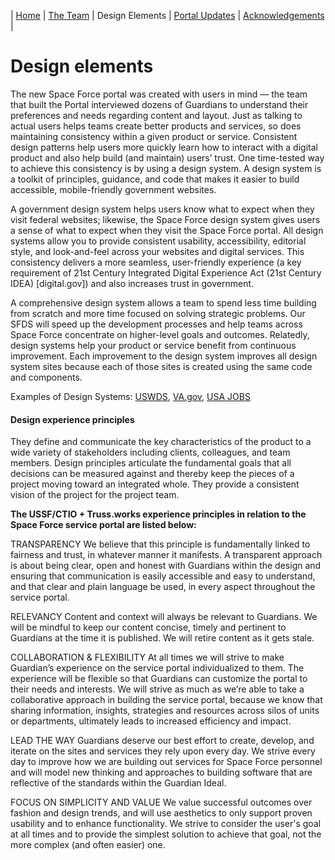 | [Home](https://ussf-orbit.github.io/ussf-portal) | [The Team](https://ussf-orbit.github.io/ussf-portal/the-team)  | Design Elements | [Portal Updates](https://ussf-orbit.github.io/ussf-portal/portal-updates) | [Acknowledgements](https://ussf-orbit.github.io/ussf-portal/acknowledgements) |

# Design elements

The new Space Force portal was created with users in mind — the team that built the Portal interviewed dozens of Guardians to understand their preferences and needs regarding content and layout. Just as talking to actual users helps teams create better products and services, so does maintaining consistency within a given product or service. Consistent design patterns help users more quickly learn how to interact with a digital product and also help build (and maintain) users’ trust. One time-tested way to achieve this consistency is by using a design system. A design system is a toolkit of principles, guidance, and code that makes it easier to build accessible, mobile-friendly government websites. 

A government design system helps users know what to expect when they visit federal websites; likewise, the Space Force design system gives users a sense of what to expect when they visit the Space Force portal. All design systems allow you to provide consistent usability, accessibility, editorial style, and look-and-feel across your websites and digital services. This consistency delivers a more seamless, user-friendly experience (a key requirement of 21st Century Integrated Digital Experience Act (21st Century IDEA) [digital.gov]) and also increases trust in government.

A comprehensive design system allows a team to spend less time building from scratch and more time focused on solving strategic problems. Our SFDS will speed up the development processes and help teams across Space Force concentrate on higher-level goals and outcomes. Relatedly, design systems help your product or service benefit from continuous improvement. Each improvement to the design system improves all design system sites because each of those sites is created using the same code and components.

Examples of Design Systems: [USWDS](https://designsystem.digital.gov/), [VA.gov](https://design.va.gov/), [USA JOBS]()

#### Design experience principles

They define and communicate the key characteristics of the product to a wide variety of stakeholders including clients, colleagues, and team members. Design principles articulate the fundamental goals that all decisions can be measured against and thereby keep the pieces of a project moving toward an integrated whole. They provide a consistent vision of the project for the project team.

**The USSF/CTIO + Truss.works experience principles in relation to the Space Force service portal are listed below:**

TRANSPARENCY
We believe that this principle is fundamentally linked to fairness and trust, in whatever manner it manifests. A transparent approach is about being clear, open and honest with Guardians within the design and ensuring that communication is easily accessible and easy to understand, and that clear and plain language be used, in every aspect throughout the service portal.

RELEVANCY
Content and context will always be relevant to Guardians. We will be mindful to keep our content concise, timely and pertinent to Guardians at the time it is published. We will retire content as it gets stale.

COLLABORATION & FLEXIBILITY
At all times we will strive to make Guardian’s experience on the service portal individualized to them. The experience will be flexible so that Guardians can customize the portal to their needs and interests. We will strive as much as we’re able to take a collaborative approach in building the service portal, because we know that sharing information, insights, strategies and resources across silos of units or departments, ultimately leads to increased efficiency and impact.

LEAD THE WAY
Guardians deserve our best effort to create, develop, and iterate on the sites and services they rely upon every day. We strive every day to improve how we are building out services for Space Force personnel and will model new thinking and approaches to building software that are reflective of the standards within the Guardian Ideal. 

FOCUS ON SIMPLICITY AND VALUE
We value successful outcomes over fashion and design trends, and will use aesthetics to only support proven usability and to enhance functionality. We strive to consider the user's goal at all times and to provide the simplest solution to achieve that goal, not the more complex (and often easier) one.
